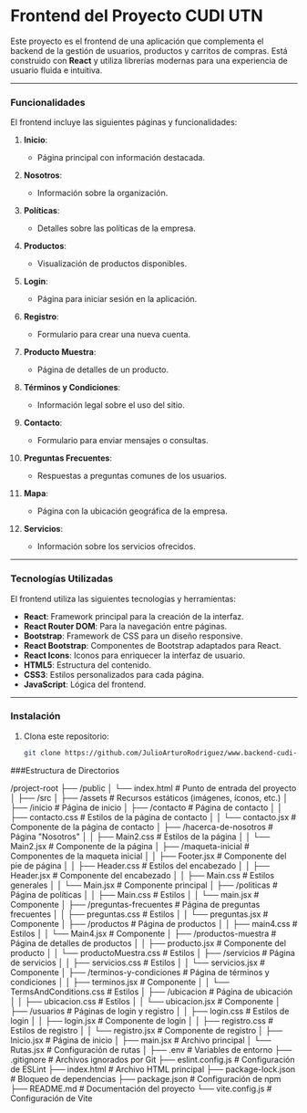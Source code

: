 # Frontend del Proyecto CUDI UTN

Este proyecto es el frontend de una aplicación que complementa el backend de la gestión de usuarios, productos y carritos de compras. Está construido con **React** y utiliza librerías modernas para una experiencia de usuario fluida e intuitiva.

---

### Funcionalidades

El frontend incluye las siguientes páginas y funcionalidades:

1. **Inicio**:
   - Página principal con información destacada.

2. **Nosotros**:
   - Información sobre la organización.

3. **Políticas**:
   - Detalles sobre las políticas de la empresa.

4. **Productos**:
   - Visualización de productos disponibles.

5. **Login**:
   - Página para iniciar sesión en la aplicación.

6. **Registro**:
   - Formulario para crear una nueva cuenta.

7. **Producto Muestra**:
   - Página de detalles de un producto.

8. **Términos y Condiciones**:
   - Información legal sobre el uso del sitio.

9. **Contacto**:
   - Formulario para enviar mensajes o consultas.

10. **Preguntas Frecuentes**:
    - Respuestas a preguntas comunes de los usuarios.

11. **Mapa**:
    - Página con la ubicación geográfica de la empresa.

12. **Servicios**:
    - Información sobre los servicios ofrecidos.

---

### Tecnologías Utilizadas

El frontend utiliza las siguientes tecnologías y herramientas:

- **React**: Framework principal para la creación de la interfaz.
- **React Router DOM**: Para la navegación entre páginas.
- **Bootstrap**: Framework de CSS para un diseño responsive.
- **React Bootstrap**: Componentes de Bootstrap adaptados para React.
- **React Icons**: Iconos para enriquecer la interfaz de usuario.
- **HTML5**: Estructura del contenido.
- **CSS3**: Estilos personalizados para cada página.
- **JavaScript**: Lógica del frontend.

---

### Instalación

1. Clona este repositorio:
   ```bash
   git clone https://github.com/JulioArturoRodriguez/www.backend-cudi-utn-proyect-julio-rodriguez.git

###Estructura de Directorios
   
/project-root
├── /public
│   └── index.html                  # Punto de entrada del proyecto
│
├── /src
│   ├── /assets                     # Recursos estáticos (imágenes, íconos, etc.)
│   ├── /inicio                     # Página de inicio
│   ├── /contacto                   # Página de contacto
│   │   ├── contacto.css            # Estilos de la página de contacto
│   │   └── contacto.jsx            # Componente de la página de contacto
│   ├── /hacerca-de-nosotros        # Página "Nosotros"
│   │   ├── Main2.css               # Estilos de la página
│   │   └── Main2.jsx               # Componente de la página
│   ├── /maqueta-inicial            # Componentes de la maqueta inicial
│   │   ├── Footer.jsx              # Componente del pie de página
│   │   ├── Header.css              # Estilos del encabezado
│   │   ├── Header.jsx              # Componente del encabezado
│   │   ├── Main.css                # Estilos generales
│   │   └── Main.jsx                # Componente principal
│   ├── /politicas                  # Página de políticas
│   │   ├── Main.css                # Estilos
│   │   └── main.jsx                # Componente
│   ├── /preguntas-frecuentes       # Página de preguntas frecuentes
│   │   ├── preguntas.css           # Estilos
│   │   └── preguntas.jsx           # Componente
│   ├── /productos                  # Página de productos
│   │   ├── main4.css               # Estilos
│   │   └── Main4.jsx               # Componente
│   ├── /productos-muestra          # Página de detalles de productos
│   │   ├── producto.jsx            # Componente del producto
│   │   └── productoMuestra.css     # Estilos
│   ├── /servicios                  # Página de servicios
│   │   ├── servicios.css           # Estilos
│   │   └── servicios.jsx           # Componente
│   ├── /terminos-y-condiciones     # Página de términos y condiciones
│   │   ├── terminos.jsx            # Componente
│   │   └── TermsAndConditions.css  # Estilos
│   ├── /ubicacion                  # Página de ubicación
│   │   ├── ubicacion.css           # Estilos
│   │   └── ubicacion.jsx           # Componente
│   ├── /usuarios                   # Páginas de login y registro
│   │   ├── login.css               # Estilos de login
│   │   ├── login.jsx               # Componente de login
│   │   ├── registro.css            # Estilos de registro
│   │   └── registro.jsx            # Componente de registro
│   ├── Inicio.jsx                  # Página de inicio
│   ├── main.jsx                    # Archivo principal
│   └── Rutas.jsx                   # Configuración de rutas
│
├── .env                            # Variables de entorno
├── .gitignore                      # Archivos ignorados por Git
├── eslint.config.js                # Configuración de ESLint
├── index.html                      # Archivo HTML principal
├── package-lock.json               # Bloqueo de dependencias
├── package.json                    # Configuración de npm
├── README.md                       # Documentación del proyecto
└── vite.config.js                  # Configuración de Vite
